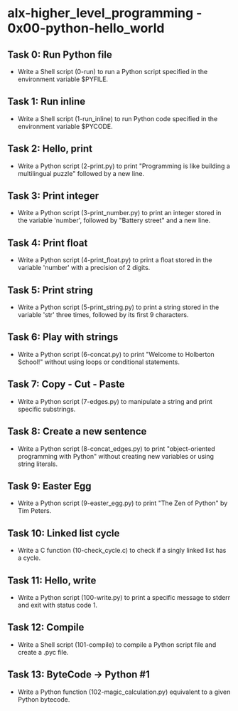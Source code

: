 # alx-higher_level_programming - 0x00-python-hello_world

## Task 0: Run Python file
- Write a Shell script (0-run) to run a Python script specified in the environment variable $PYFILE.

## Task 1: Run inline
- Write a Shell script (1-run_inline) to run Python code specified in the environment variable $PYCODE.

## Task 2: Hello, print
- Write a Python script (2-print.py) to print "Programming is like building a multilingual puzzle" followed by a new line.

## Task 3: Print integer
- Write a Python script (3-print_number.py) to print an integer stored in the variable 'number', followed by "Battery street" and a new line.

## Task 4: Print float
- Write a Python script (4-print_float.py) to print a float stored in the variable 'number' with a precision of 2 digits.

## Task 5: Print string
- Write a Python script (5-print_string.py) to print a string stored in the variable 'str' three times, followed by its first 9 characters.

## Task 6: Play with strings
- Write a Python script (6-concat.py) to print "Welcome to Holberton School!" without using loops or conditional statements.

## Task 7: Copy - Cut - Paste
- Write a Python script (7-edges.py) to manipulate a string and print specific substrings.

## Task 8: Create a new sentence
- Write a Python script (8-concat_edges.py) to print "object-oriented programming with Python" without creating new variables or using string literals.

## Task 9: Easter Egg
- Write a Python script (9-easter_egg.py) to print "The Zen of Python" by Tim Peters.

## Task 10: Linked list cycle
- Write a C function (10-check_cycle.c) to check if a singly linked list has a cycle.

## Task 11: Hello, write
- Write a Python script (100-write.py) to print a specific message to stderr and exit with status code 1.

## Task 12: Compile
- Write a Shell script (101-compile) to compile a Python script file and create a .pyc file.

## Task 13: ByteCode -> Python #1
- Write a Python function (102-magic_calculation.py) equivalent to a given Python bytecode.
